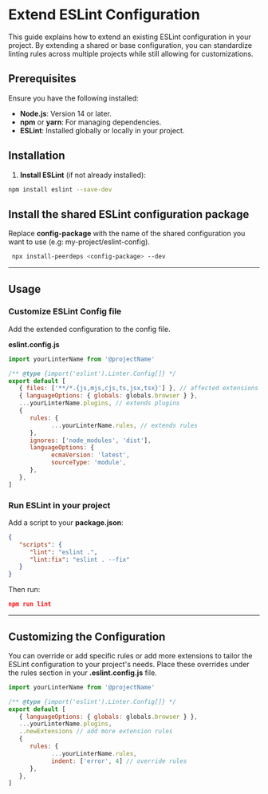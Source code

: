 # Extend ESLint Configuration

This guide explains how to extend an existing ESLint configuration in your project. By extending a shared or base configuration, you can standardize linting rules across multiple projects while still allowing for customizations.

## Prerequisites

Ensure you have the following installed:

- **Node.js**: Version 14 or later.
- **npm** or **yarn**: For managing dependencies.
- **ESLint**: Installed globally or locally in your project.

## Installation

1. **Install ESLint** (if not already installed):
```bash
npm install eslint --save-dev
```

## Install the shared ESLint configuration package
 Replace **config-package** with the name of the shared configuration you want to use (e.g: my-project/eslint-config).

```bash
 npx install-peerdeps <config-package> --dev
```

---

## Usage

 ### Customize ESLint Config file

Add the extended configuration to the config file.

**eslint.config.js**

```javascript
import yourLinterName from '@projectName'

/** @type {import('eslint').Linter.Config[]} */
export default [
   { files: ['**/*.{js,mjs,cjs,ts,jsx,tsx}'] }, // affected extensions
   { languageOptions: { globals: globals.browser } }, 
   ...yourLinterName.plugins, // extends plugins
   {
      rules: {
            ...yourLinterName.rules, // extends rules
      },
      ignores: ['node_modules', 'dist'],
      languageOptions: {
            ecmaVersion: 'latest',
            sourceType: 'module',
      },
   },
]
```

### Run ESLint in your project

Add a script to your **package.json**:

```json
{
   "scripts": {
      "lint": "eslint .",
      "lint:fix": "eslint . --fix"
   }
}
```

Then run:

```json
npm run lint
```

---

## Customizing the Configuration

You can override or add specific rules or add more extensions to tailor the ESLint configuration to your project's needs. Place these overrides under the rules section in your **.eslint.config.js** file.

```javascript
import yourLinterName from '@projectName'

/** @type {import('eslint').Linter.Config[]} */
export default [
   { languageOptions: { globals: globals.browser } }, 
   ...yourLinterName.plugins,
   ..newExtensions // add more extension rules
   {
      rules: {
            ...yourLinterName.rules,
            indent: ['error', 4] // override rules
      },
   },
]
```